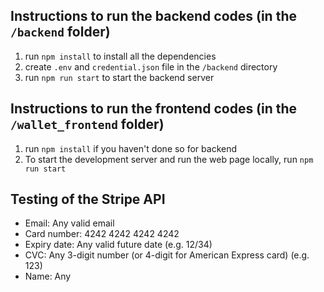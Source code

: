 ## Instructions to run the backend codes (in the `/backend` folder)
1. run `npm install` to install all the dependencies
2. create `.env` and `credential.json` file in the `/backend` directory 
3. run `npm run start` to start the backend server

## Instructions to run the frontend codes (in the `/wallet_frontend` folder)
1. run `npm install` if you haven't done so for backend
2. To start the development server and run the web page locally, run `npm run start`

## Testing of the Stripe API 
- Email: Any valid email 
- Card number: 4242 4242 4242 4242
- Expiry date: Any valid future date (e.g. 12/34) 
- CVC: Any 3-digit number (or 4-digit for American Express card) (e.g. 123)
- Name: Any

